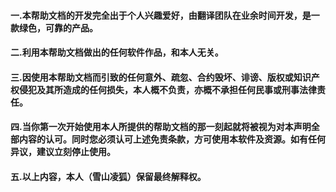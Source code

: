 #### 一.本帮助文档的开发完全出于个人兴趣爱好，由翻译团队在业余时间开发，是一款绿色，可靠的产品。
#### 二.利用本帮助文档做出的任何软件作品，和本人无关。
#### 三.因使用本帮助文档而引致的任何意外、疏忽、合约毁坏、诽谤、版权或知识产权侵犯及其所造成的任何损失，本人概不负责，亦概不承担任何民事或刑事法律责任。
#### 四.当你第一次开始使用本人所提供的帮助文档的那一刻起就将被视为对本声明全部内容的认可。同时您必须认可上述免责条款，方可使用本软件及资源。如有任何异议，建议立刻停止使用。
#### 五.以上内容，本人（雪山凌狐）保留最终解释权。
